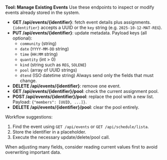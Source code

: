 **Tool: Manage Existing Events**
Use these endpoints to inspect or modify events already stored in the system.

- **GET /api/events/{identifier}**: fetch event details plus assignments. `{identifier}` accepts a UUID or the `key` string (e.g. `2025-10-12-MAT-REG`).
- **PUT /api/events/{identifier}**: update metadata. Payload keys (all optional):
  - `community` (string)
  - `date` (`YYYY-MM-DD` string)
  - `time` (`HH:MM` string)
  - `quantity` (int > 0)
  - `kind` (string such as `REG`, `SOLENE`)
  - `pool` (array of UUID strings)
  - `dtend` (ISO datetime string)
  Always send only the fields that must change.
- **DELETE /api/events/{identifier}**: remove one event.
- **GET /api/events/{identifier}/pool**: check the current assignment pool.
- **POST /api/events/{identifier}/pool**: replace the pool with a new list. Payload: `{"members": [UUID, ...]}`.
- **DELETE /api/events/{identifier}/pool**: clear the pool entirely.

Workflow suggestions:
1. Find the event using `GET /api/events` or `GET /api/schedule/lista`.
2. Store the identifier in a placeholder.
3. Execute the necessary update/delete/pool call.

When adjusting many fields, consider reading current values first to avoid overwriting important data.
